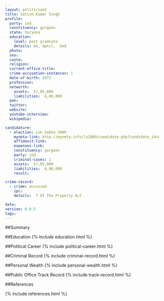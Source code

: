 ```yaml
---
layout: politician2
title: Satish Kumar Singh
profile: 
  party: ind
  constituency: gurgaon
  state: haryana
  education: 
    level: post graduate
    details: ma, mphil,  bed
  photo: 
  sex: 
  caste: 
  religion: 
  current-office-title: 
  crime-accusation-instances: 1
  date-of-birth: 1972
  profession: 
  networth: 
    assets:  57,05,000
    liabilities:  6,88,000
  pan: 
  twitter: 
  website: 
  youtube-interview: 
  wikipedia: 

candidature: 
  - election: Lok Sabha 2009
    myneta-link: http://myneta.info/ls2009/candidate.php?candidate_id=6704
    affidavit-link: 
    expenses-link: 
    constituency: gurgaon 
    party: ind
    criminal-cases: 1
    assets:  57,05,000
    liabilities:  6,88,000
    result:  

crime-record: 
  - crime: accussed
    ipc: 
    details:  7 Of The Property Act   

date: 
version: 0.0.5
tags: 
---
```

##Summary


##Education
{% include education.html %}


##Political Career
{% include political-career.html %}


##Criminal Record
{% include criminal-record.html %}


##Personal Wealth
{% include personal-wealth.html %}


##Public Office Track Record
{% include track-record.html %}


##References


{% include references.html %}